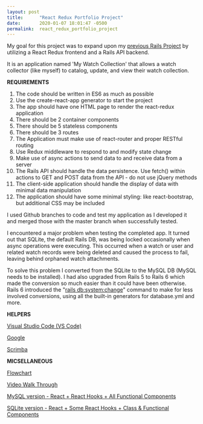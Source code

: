 ```yaml
---
layout: post
title:      "React Redux Portfolio Project"
date:       2020-01-07 18:01:47 -0500
permalink:  react_redux_portfolio_project
---
```



My goal for this project was to expand upon my [previous Rails Project](https://github.com/terryblue99/my-watch-collection-v-001) by utilizing a React Redux frontend and a Rails API backend. 

It is an application named 'My Watch Collection' that allows a watch collector (like myself) to catalog, update, and view their watch collection.

**REQUIREMENTS**
 
1.  The code should be written in ES6 as much as possible
2.  Use the create-react-app generator to start the project
3.  The app should have one HTML page to render the react-redux application
4.  There should be 2 container components
5.  There should be 5 stateless components
6.  There should be 3 routes
7.  The Application must make use of react-router and proper RESTful routing
8.  Use Redux middleware to respond to and modify state change
9.  Make use of async actions to send data to and receive data from a server
10.  The Rails API should handle the data persistence. Use fetch() within actions to GET and POST data from the API - do not use jQuery methods
11.  The client-side application should handle the display of data with minimal data manipulation
12.  The application should have some minimal styling: like react-bootstrap, but additional CSS may be included
      
I used Github branches to code and test my application as I developed it and merged those with the master branch when successfully tested.

I encountered a major problem when testing the completed app.  It turned out that SQLite, the default Rails DB, was being locked occasionally when async operations were executing.  This occurred when a watch or user and related watch records were being deleted and caused the process to fail, leaving behind orphaned watch attachments.  

To solve this problem I converted from the SQLite to the MySQL DB (MySQL needs to be installed). I had also upgraded from Rails 5 to Rails 6 which made the conversion so much easier than it could have been otherwise. Rails 6 introduced the "[rails db:system:change](https://youtu.be/FlY82Eiyx3o)" command to make for less involved conversions, using all the built-in generators for database.yml and more.

**HELPERS**

[Visual Studio Code (VS Code)](https://code.visualstudio.com/docs/introvideos/basics)

[Google](https://www.google.com/)

[Scrimba](https://scrimba.com/)

**MICSELLANEOUS**

[Flowchart](https://imgur.com/jOPSMqD)

[Video Walk Through](https://youtu.be/DDtw865l_Nc)

[MySQL version - React + React Hooks + All Functional Components](https://github.com/terryblue99/my-watch-collection-v-004)

[SQLite version - React + Some React Hooks + Class  & Functional Components](https://github.com/terryblue99/my-watch-collection-v-002)












